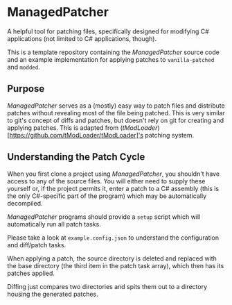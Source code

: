 # ManagedPatcher
A helpful tool for patching files, specifically designed for modifying C# applications (not limited to C# applications, though).

This is a template repository containing the _ManagedPatcher_ source code and an example implementation for applying patches to `vanilla-patched` and `modded`.

## Purpose
_ManagedPatcher_ serves as a (mostly) easy way to patch files and distribute patches without revealing most of the file being patched. This is very similar to git's concept of diffs and patches, but doesn't rely on git for creating and applying patches. This is adapted from (_tModLoader_)[https://github.com/tModLoader/tModLoader]'s patching system.

## Understanding the Patch Cycle
When you first clone a project using _ManagedPatcher_, you shouldn't have access to any of the source files. You will either need to supply these yourself or, if the project permits it, enter a patch to a C# assembly (this is the only C#-specific part of the program) which may be automatically decompiled.

_ManagedPatcher_ programs should provide a `setup` script which will automatically run all patch tasks.

Please take a look at `example.config.json` to understand the configuration and diff/patch tasks.

When applying a patch, the source directory is deleted and replaced with the base directory (the third item in the patch task array), which then has its patches applied.

Diffing just compares two directories and spits them out to a directory housing the generated patches.
